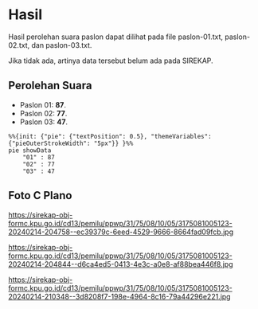 # Hasil

Hasil perolehan suara paslon dapat dilihat pada file paslon-01.txt, paslon-02.txt, dan paslon-03.txt.

Jika tidak ada, artinya data tersebut belum ada pada SIREKAP.

## Perolehan Suara

 * Paslon 01: **87**.
 * Paslon 02: **77**.
 * Paslon 03: **47**.

```mermaid
%%{init: {"pie": {"textPosition": 0.5}, "themeVariables": {"pieOuterStrokeWidth": "5px"}} }%%
pie showData
    "01" : 87
    "02" : 77
    "03" : 47
```
## Foto C Plano

https://sirekap-obj-formc.kpu.go.id/cd13/pemilu/ppwp/31/75/08/10/05/3175081005123-20240214-204758--ec39379c-6eed-4529-9666-8664fad09fcb.jpg

https://sirekap-obj-formc.kpu.go.id/cd13/pemilu/ppwp/31/75/08/10/05/3175081005123-20240214-204844--d6ca4ed5-0413-4e3c-a0e8-af88bea446f8.jpg

https://sirekap-obj-formc.kpu.go.id/cd13/pemilu/ppwp/31/75/08/10/05/3175081005123-20240214-210348--3d8208f7-198e-4964-8c16-79a44296e221.jpg
